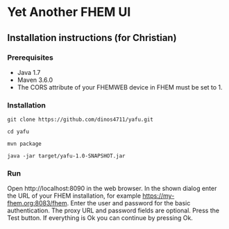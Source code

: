 
# Yet Another FHEM UI

## Installation instructions (for Christian)

### Prerequisites
- Java 1.7
- Maven 3.6.0
- The CORS attribute of your FHEMWEB device in FHEM must be set to 1.

### Installation
```
git clone https://github.com/dinos4711/yafu.git 

cd yafu

mvn package 

java -jar target/yafu-1.0-SNAPSHOT.jar
```

### Run
Open http://localhost:8090 in the web browser. In the shown dialog enter the URL of your FHEM installation, for example https://my-fhem.org:8083/fhem. Enter the user and password for the basic authentication. The proxy URL and password fields are optional. Press the Test button. If everything is Ok you can continue by pressing Ok.
